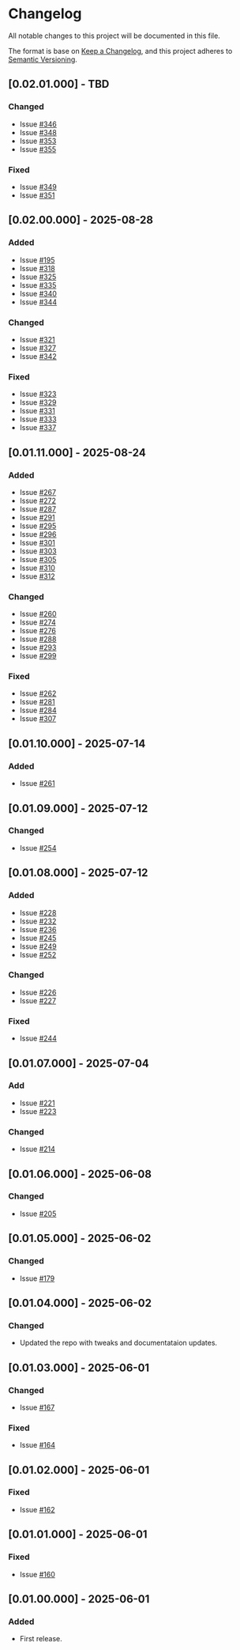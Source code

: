 # Changelog
All notable changes to this project will be documented in this file.

The format is base on [Keep a Changelog](https://keepachangelog.com/en/1.1.0/), and this project adheres to [Semantic Versioning](https://semver.org/spec/v2.0.0.html).


## [0.02.01.000] - TBD
### Changed
- Issue [#346](https://github.com/j3-signalroom/ccaf-tableflow-aws_glue-snowflake-kickstarter/issues/346)
- Issue [#348](https://github.com/j3-signalroom/ccaf-tableflow-aws_glue-snowflake-kickstarter/issues/348)
- Issue [#353](https://github.com/j3-signalroom/ccaf-tableflow-aws_glue-snowflake-kickstarter/issues/353)
- Issue [#355](https://github.com/j3-signalroom/ccaf-tableflow-aws_glue-snowflake-kickstarter/issues/355)

### Fixed
- Issue [#349](https://github.com/j3-signalroom/ccaf-tableflow-aws_glue-snowflake-kickstarter/issues/349)
- Issue [#351](https://github.com/j3-signalroom/ccaf-tableflow-aws_glue-snowflake-kickstarter/issues/351)

## [0.02.00.000] - 2025-08-28
### Added
- Issue [#195](https://github.com/j3-signalroom/ccaf-tableflow-aws_glue-snowflake-kickstarter/issues/195)
- Issue [#318](https://github.com/j3-signalroom/ccaf-tableflow-aws_glue-snowflake-kickstarter/issues/318)
- Issue [#325](https://github.com/j3-signalroom/ccaf-tableflow-aws_glue-snowflake-kickstarter/issues/325)
- Issue [#335](https://github.com/j3-signalroom/ccaf-tableflow-aws_glue-snowflake-kickstarter/issues/335)
- Issue [#340](https://github.com/j3-signalroom/ccaf-tableflow-aws_glue-snowflake-kickstarter/issues/340)
- Issue [#344](https://github.com/j3-signalroom/ccaf-tableflow-aws_glue-snowflake-kickstarter/issues/344)

### Changed
- Issue [#321](https://github.com/j3-signalroom/ccaf-tableflow-aws_glue-snowflake-kickstarter/issues/321)
- Issue [#327](https://github.com/j3-signalroom/ccaf-tableflow-aws_glue-snowflake-kickstarter/issues/327)
- Issue [#342](https://github.com/j3-signalroom/ccaf-tableflow-aws_glue-snowflake-kickstarter/issues/342)

### Fixed
- Issue [#323](https://github.com/j3-signalroom/ccaf-tableflow-aws_glue-snowflake-kickstarter/issues/323)
- Issue [#329](https://github.com/j3-signalroom/ccaf-tableflow-aws_glue-snowflake-kickstarter/issues/329)
- Issue [#331](https://github.com/j3-signalroom/ccaf-tableflow-aws_glue-snowflake-kickstarter/issues/331)
- Issue [#333](https://github.com/j3-signalroom/ccaf-tableflow-aws_glue-snowflake-kickstarter/issues/333)
- Issue [#337](https://github.com/j3-signalroom/ccaf-tableflow-aws_glue-snowflake-kickstarter/issues/337)

## [0.01.11.000] - 2025-08-24
### Added
- Issue [#267](https://github.com/j3-signalroom/ccaf-tableflow-aws_glue-snowflake-kickstarter/issues/267)
- Issue [#272](https://github.com/j3-signalroom/ccaf-tableflow-aws_glue-snowflake-kickstarter/issues/272)
- Issue [#287](https://github.com/j3-signalroom/ccaf-tableflow-aws_glue-snowflake-kickstarter/issues/287)
- Issue [#291](https://github.com/j3-signalroom/ccaf-tableflow-aws_glue-snowflake-kickstarter/issues/291)
- Issue [#295](https://github.com/j3-signalroom/ccaf-tableflow-aws_glue-snowflake-kickstarter/issues/295)
- Issue [#296](https://github.com/j3-signalroom/ccaf-tableflow-aws_glue-snowflake-kickstarter/issues/296)
- Issue [#301](https://github.com/j3-signalroom/ccaf-tableflow-aws_glue-snowflake-kickstarter/issues/301)
- Issue [#303](https://github.com/j3-signalroom/ccaf-tableflow-aws_glue-snowflake-kickstarter/issues/303)
- Issue [#305](https://github.com/j3-signalroom/ccaf-tableflow-aws_glue-snowflake-kickstarter/issues/305)
- Issue [#310](https://github.com/j3-signalroom/ccaf-tableflow-aws_glue-snowflake-kickstarter/issues/310)
- Issue [#312](https://github.com/j3-signalroom/ccaf-tableflow-aws_glue-snowflake-kickstarter/issues/312)

### Changed
- Issue [#260](https://github.com/j3-signalroom/ccaf-tableflow-aws_glue-snowflake-kickstarter/issues/260)
- Issue [#274](https://github.com/j3-signalroom/ccaf-tableflow-aws_glue-snowflake-kickstarter/issues/274)
- Issue [#276](https://github.com/j3-signalroom/ccaf-tableflow-aws_glue-snowflake-kickstarter/issues/276)
- Issue [#288](https://github.com/j3-signalroom/ccaf-tableflow-aws_glue-snowflake-kickstarter/issues/288)
- Issue [#293](https://github.com/j3-signalroom/ccaf-tableflow-aws_glue-snowflake-kickstarter/issues/293)
- Issue [#299](https://github.com/j3-signalroom/ccaf-tableflow-aws_glue-snowflake-kickstarter/issues/299)

### Fixed
- Issue [#262](https://github.com/j3-signalroom/ccaf-tableflow-aws_glue-snowflake-kickstarter/issues/262)
- Issue [#281](https://github.com/j3-signalroom/ccaf-tableflow-aws_glue-snowflake-kickstarter/issues/281)
- Issue [#284](https://github.com/j3-signalroom/ccaf-tableflow-aws_glue-snowflake-kickstarter/issues/284)
- Issue [#307](https://github.com/j3-signalroom/ccaf-tableflow-aws_glue-snowflake-kickstarter/issues/307)

## [0.01.10.000] - 2025-07-14
### Added
- Issue [#261](https://github.com/j3-signalroom/ccaf-tableflow-aws_glue-snowflake-kickstarter/issues/261)

## [0.01.09.000] - 2025-07-12
### Changed
- Issue [#254](https://github.com/j3-signalroom/ccaf-tableflow-aws_glue-snowflake-kickstarter/issues/254)

## [0.01.08.000] - 2025-07-12
### Added
- Issue [#228](https://github.com/j3-signalroom/ccaf-tableflow-aws_glue-snowflake-kickstarter/issues/228)
- Issue [#232](https://github.com/j3-signalroom/ccaf-tableflow-aws_glue-snowflake-kickstarter/issues/232)
- Issue [#236](https://github.com/j3-signalroom/ccaf-tableflow-aws_glue-snowflake-kickstarter/issues/236)
- Issue [#245](https://github.com/j3-signalroom/ccaf-tableflow-aws_glue-snowflake-kickstarter/issues/245)
- Issue [#249](https://github.com/j3-signalroom/ccaf-tableflow-aws_glue-snowflake-kickstarter/issues/249)
- Issue [#252](https://github.com/j3-signalroom/ccaf-tableflow-aws_glue-snowflake-kickstarter/issues/252)

### Changed
- Issue [#226](https://github.com/j3-signalroom/ccaf-tableflow-aws_glue-snowflake-kickstarter/issues/226)
- Issue [#227](https://github.com/j3-signalroom/ccaf-tableflow-aws_glue-snowflake-kickstarter/issues/227)

### Fixed
- Issue [#244](https://github.com/j3-signalroom/ccaf-tableflow-aws_glue-snowflake-kickstarter/issues/244)

## [0.01.07.000] - 2025-07-04
### Add
- Issue [#221](https://github.com/j3-signalroom/ccaf-tableflow-aws_glue-snowflake-kickstarter/issues/221)
- Issue [#223](https://github.com/j3-signalroom/ccaf-tableflow-aws_glue-snowflake-kickstarter/issues/223)

### Changed
- Issue [#214](https://github.com/j3-signalroom/ccaf-tableflow-aws_glue-snowflake-kickstarter/issues/214)

## [0.01.06.000] - 2025-06-08
### Changed
- Issue [#205](https://github.com/j3-signalroom/ccaf-tableflow-aws_glue-snowflake-kickstarter/issues/205)

## [0.01.05.000] - 2025-06-02
### Changed
- Issue [#179](https://github.com/j3-signalroom/ccaf-tableflow-aws_glue-snowflake-kickstarter/issues/179)

## [0.01.04.000] - 2025-06-02
### Changed
- Updated the repo with tweaks and documentataion updates.

## [0.01.03.000] - 2025-06-01
### Changed
- Issue [#167](https://github.com/j3-signalroom/ccaf-tableflow-aws_glue-snowflake-kickstarter/issues/167)

### Fixed
- Issue [#164](https://github.com/j3-signalroom/ccaf-tableflow-aws_glue-snowflake-kickstarter/issues/164)

## [0.01.02.000] - 2025-06-01
### Fixed
- Issue [#162](https://github.com/j3-signalroom/ccaf-tableflow-aws_glue-snowflake-kickstarter/issues/162)

## [0.01.01.000] - 2025-06-01
### Fixed
- Issue [#160](https://github.com/j3-signalroom/ccaf-tableflow-aws_glue-snowflake-kickstarter/issues/160)

## [0.01.00.000] - 2025-06-01
### Added
- First release.
